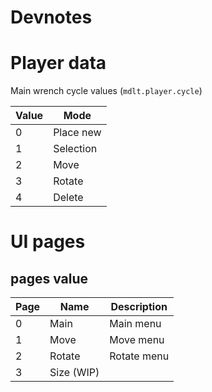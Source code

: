 # Devnotes

# Player data

Main wrench cycle values (`mdlt.player.cycle`)

| Value | Mode |
| ----- | ---- |
| 0 | Place new |
| 1 | Selection |
| 2 | Move |
| 3 | Rotate |
| 4 | Delete |


# UI pages


## pages value

| Page | Name | Description |
| ---- | ---- | ----------- |
| 0 | Main | Main menu |
| 1 | Move | Move menu |
| 2 | Rotate | Rotate menu |
| 3 | Size (WIP) |  |

